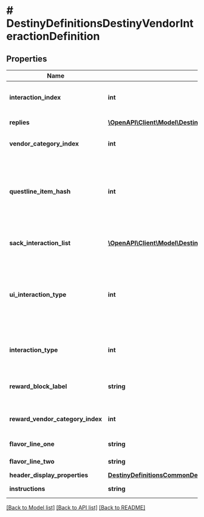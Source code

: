 # # DestinyDefinitionsDestinyVendorInteractionDefinition

## Properties

Name | Type | Description | Notes
------------ | ------------- | ------------- | -------------
**interaction_index** | **int** | The position of this interaction in its parent array. Note that this is NOT content agnostic, and should not be used as such. | [optional]
**replies** | [**\OpenAPI\Client\Model\DestinyDefinitionsDestinyVendorInteractionReplyDefinition[]**](DestinyDefinitionsDestinyVendorInteractionReplyDefinition.md) | The potential replies that the user can make to the interaction. | [optional]
**vendor_category_index** | **int** | If &gt;&#x3D; 0, this is the category of sale items to show along with this interaction dialog. | [optional]
**questline_item_hash** | **int** | If this interaction dialog is about a quest, this is the questline related to the interaction. You can use this to show the quest overview, or even the character&#39;s status with the quest if you use it to find the character&#39;s current Quest Step by checking their inventory against this questlineItemHash&#39;s DestinyInventoryItemDefinition.setData. | [optional]
**sack_interaction_list** | [**\OpenAPI\Client\Model\DestinyDefinitionsDestinyVendorInteractionSackEntryDefinition[]**](DestinyDefinitionsDestinyVendorInteractionSackEntryDefinition.md) | If this interaction is meant to show you sacks, this is the list of types of sacks to be shown. If empty, the interaction is not meant to show sacks. | [optional]
**ui_interaction_type** | **int** | A UI hint for the behavior of the interaction screen. This is useful to determine what type of interaction is occurring, such as a prompt to receive a rank up reward or a prompt to choose a reward for completing a quest. The hash isn&#39;t as useful as the Enum in retrospect, well what can you do. Try using interactionType instead. | [optional]
**interaction_type** | **int** | The enumerated version of the possible UI hints for vendor interactions, which is a little easier to grok than the hash found in uiInteractionType. | [optional]
**reward_block_label** | **string** | If this interaction is displaying rewards, this is the text to use for the header of the reward-displaying section of the interaction. | [optional]
**reward_vendor_category_index** | **int** | If the vendor&#39;s reward list is sourced from one of his categories, this is the index into the category array of items to show. | [optional]
**flavor_line_one** | **string** | If the vendor interaction has flavor text, this is some of it. | [optional]
**flavor_line_two** | **string** | If the vendor interaction has flavor text, this is the rest of it. | [optional]
**header_display_properties** | [**DestinyDefinitionsCommonDestinyDisplayPropertiesDefinition**](DestinyDefinitionsCommonDestinyDisplayPropertiesDefinition.md) | The header for the interaction dialog. | [optional]
**instructions** | **string** | The localized text telling the player what to do when they see this dialog. | [optional]

[[Back to Model list]](../../README.md#models) [[Back to API list]](../../README.md#endpoints) [[Back to README]](../../README.md)
